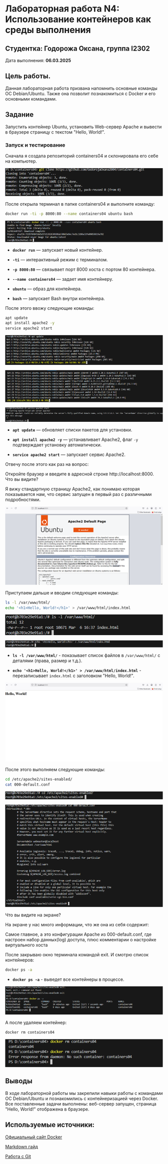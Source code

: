 # Лабораторная работа N4: Использование контейнеров как среды выполнения

## Студентка: **Годорожа Оксана**, группа I2302

Дата выполнения: **06.03.2025**

## Цель работы.
Данная лабораторная работа призвана напомнить основные команды ОС Debian/Ubuntu. Также она позволит познакомиться с Docker и его основными командами.

## Задание

Запустить контейнер Ubuntu, установить Web-сервер Apache и вывести в браузере страницу с текстом "Hello, World!".

### Запуск и тестирование

Сначала я создала репозиторий containers04 и склонировала его себе на компьютер.

![images](/images/1.png)

После открыла терминал в папке containers04 и выполните команду:

```sh
docker run -ti -p 8000:80 --name containers04 ubuntu bash
```

![images](/images/2.png)

- **`docker run`** — запускает новый контейнер.  

- **`-ti`** — интерактивный режим с терминалом.  

- **`-p 8000:80`** — связывает порт 8000 хоста с портом 80 контейнера.  

- **`--name containers04`** — задает имя контейнеру. 

- **`ubuntu`** — образ для контейнера.  

- **`bash`** — запускает Bash внутри контейнера.

После этого ввожу следующие команды:

```sh
apt update
apt install apache2 -y
service apache2 start
```

![images](/images/3.png)

![images](/images/4.png)

![images](/images/5.png)

- **`apt update`** — обновляет списки пакетов для установки.  

- **`apt install apache2 -y`** — устанавливает Apache2, флаг `-y` подтверждает установку автоматически.  

- **`service apache2 start`** — запускает сервис Apache2.


Отвечу после этого как раз на вопрос:

Откройте браузер и введите в адресной строке http://localhost:8000. Что вы видите?

Я вижу стандартную страницу Apache2, как понимаю которая показывается нам, что сервис запущен в первый раз с различными подробностями.

![images](/images/6.png)

Приступаем дальше и вводим следующие команды:

```sh
ls -l /var/www/html/
echo '<h1>Hello, World!</h1>' > /var/www/html/index.html
```
![images](/images/7.png)

![images](/images/8.png)

- **`ls -l /var/www/html/`** - показывает список файлов в `/var/www/html/` с деталями (права, размер и т.д.).

- **`echo '<h1>Hello, World!</h1>' > /var/www/html/index.html`** -  перезаписывает `index.html` с заголовком "Hello, World!".

![images](/images/9.png)

После этого выполняем следующие команды:

```sh
cd /etc/apache2/sites-enabled/
cat 000-default.conf
```

![images](/images/10.png)

![images](/images/11.png)

Что вы видите на экране?

На экране у нас много информации, что же она из себя содержит: 

Самое главное, а это конфигурации Apache из 000-default.conf, где настроен набор данных(log) доступа, плюс комментарии о настройке виртуального хоста

После закрываю окно терминала командой exit.
И смотрю список контейнеров:

```sh
docker ps -a
```

- **`docker ps -a`** -  выведет все контейнеры в процессе.

![images](/images/12.png)

А после удаляем контейнер:

```sh
docker rm containers04
```

![images](/images/13.png)

## Выводы
В ходе лабораторной работы мы закрепили навыки работы с командами ОС Debian/Ubuntu и познакомились с контейнеризацией через Docker. Все поставленные задачи выполнены: веб-сервер запущен, страница "Hello, World!" отображена в браузере. 


## Используемые источники:
[Официальный сайт Docker](https://www.docker.com/products/docker-desktop/)

[Markdown гайд](https://www.markdownguide.org/)

[Работа с Git](https://git-scm.com/book/ru/v2)